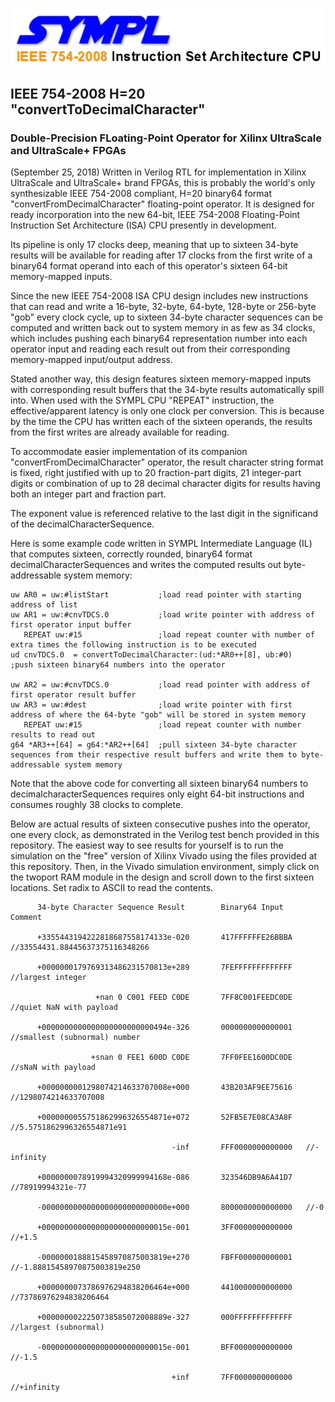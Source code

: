 ![](https://github.com/jerry-D/IEEE-754-2008_ISA_CPU/blob/master/images/SYMPL_CPU_LOGO.png)

## IEEE 754-2008  H=20 "convertToDecimalCharacter"  
### Double-Precision FLoating-Point Operator for Xilinx UltraScale and UltraScale+ FPGAs

(September 25, 2018) Written in Verilog RTL for implementation in Xilinx UltraScale and UltraScale+ brand FPGAs, this is probably the world's only synthesizable IEEE 754-2008 compliant, H=20 binary64 format "convertFromDecimalCharacter" floating-point operator.  It is designed for ready incorporation into the new 64-bit, IEEE 754-2008 Floating-Point Instruction Set Architecture (ISA) CPU presently in development.

Its pipeline is only 17 clocks deep, meaning that up to sixteen 34-byte results will be available for reading after 17 clocks from the first write of a binary64 format operand into each of this operator's sixteen 64-bit memory-mapped inputs.  

Since the new IEEE 754-2008 ISA CPU design includes new instructions that can read and write a 16-byte, 32-byte, 64-byte, 128-byte or 256-byte "gob" every clock cycle, up to sixteen 34-byte character sequences can be computed and written back out to system memory in as few as 34 clocks, which includes pushing each binary64 representation number into each operator input and reading each result out from their corresponding memory-mapped input/output address.

Stated another way, this design features sixteen memory-mapped inputs with corresponding result buffers that the 34-byte results automatically spill into.  When used with the SYMPL CPU "REPEAT" instruction, the effective/apparent latency is only one clock per conversion.  This is because by the time the CPU has written each of the sixteen operands, the results from the first writes are already available for reading.

To accommodate easier implementation of its companion "convertFromDecimalCharacter" operator, the result character string format is fixed, right justified with up to 20 fraction-part digits, 21 integer-part digits or combination of up to 28 decimal character digits for results having both an integer part and fraction part.

The exponent value is referenced relative to the last digit in the significand of the decimalCharacterSequence.  

Here is some example code written in SYMPL Intermediate Language (IL) that computes sixteen, correctly rounded, binary64 format decimalCharacterSequences and writes the computed results out byte-addressable system memory:

    uw AR0 = uw:#listStart           ;load read pointer with starting address of list
    uw AR1 = uw:#cnvTDCS.0           ;load write pointer with address of first operator input buffer
       REPEAT uw:#15                 ;load repeat counter with number of extra times the following instruction is to be executed              
    ud cnvTDCS.0  = convertToDecimalCharacter:(ud:*AR0++[8], ub:#0)      ;push sixteen binary64 numbers into the operator

    uw AR2 = uw:#cnvTDCS.0           ;load read pointer with address of first operator result buffer
    uw AR3 = uw:#dest                ;load write pointer with first address of where the 64-byte "gob" will be stored in system memory
       REPEAT uw:#15                 ;load repeat counter with number results to read out                  
    g64 *AR3++[64] = g64:*AR2++[64]  ;pull sixteen 34-byte character sequences from their respective result buffers and write them to byte-addressable system memory

Note that the above code for converting all sixteen binary64 numbers to decimalcharacterSequences requires only eight 64-bit instructions and consumes roughly 38 clocks to complete.

Below are actual results of sixteen consecutive pushes into the operator, one every clock, as demonstrated in the Verilog test bench provided in this repository.  The easiest way to see results for yourself is to run the simulation on the "free" version of Xilinx Vivado using the files provided at this repository.  Then, in the Vivado simulation environment, simply click on the twoport RAM module in the design and scroll down to the first sixteen locations.  Set radix to ASCII to read the contents.
```
      34-byte Character Sequence Result        Binary64 Input     Comment

      +3355443194222818687558174133e-020       417FFFFFFE26BBBA   //33554431.88445637375116348266
      
      +0000000179769313486231570813e+289       7FEFFFFFFFFFFFFF   //largest integer

                   +nan 0 C001 FEED C0DE       7FF8C001FEEDC0DE   //quiet NaN with payload
                   
      +0000000000000000000000000494e-326       0000000000000001   //smallest (subnormal) number 
        
                  +snan 0 FEE1 600D C0DE       7FF0FEE1600DC0DE   //sNaN with payload
                  
      +0000000001298074214633707008e+000       43B203AF9EE75616   //1298074214633707008

      +0000000055751862996326554871e+072       52FB5E7E08CA3A8F   //5.5751862996326554871e91

                                    -inf       FFF0000000000000   //-infinity
                                    
      +0000000078919994320999994168e-086       323546DB9A6A41D7   //78919994321e-77

      -0000000000000000000000000000e+000       8000000000000000   //-0

      +0000000000000000000000000015e-001       3FF0000000000000   //+1.5

      -0000000188815458970875003819e+270       FBFF000000000001   //-1.88815458970875003819e250

      +0000000073786976294838206464e+000       4410000000000000   //73786976294838206464

      +0000000022250738585072008889e-327       000FFFFFFFFFFFFF   //largest (subnormal)

      -0000000000000000000000000015e-001       BFF0000000000000   //-1.5

                                    +inf       7FF0000000000000   //+infinity
                                    

```
